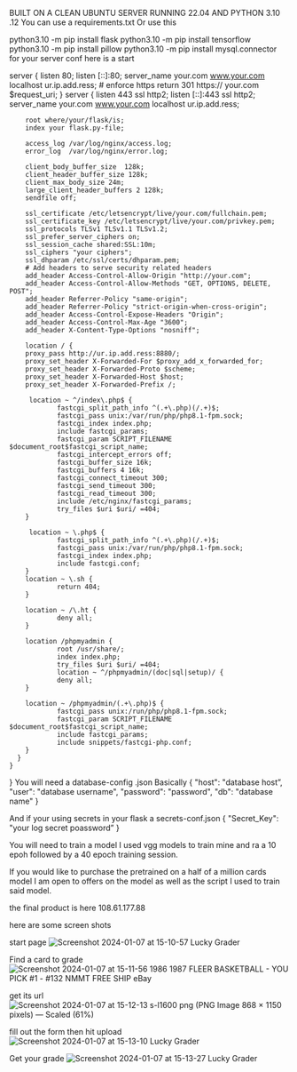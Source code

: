 BUILT ON A CLEAN UBUNTU SERVER RUNNING 22.04 AND PYTHON 3.10 .12
You can use a requirements.txt
Or use this 

python3.10 -m pip install flask
python3.10 -m pip install tensorflow
python3.10 -m pip install pillow
python3.10 -m pip install mysql.connector
for your server conf here is a start






server {
        listen 80;
        listen [::]:80;
        server_name your.com www.your.com localhost ur.ip.add.ress;
        # enforce https
        return 301 https:// your.com $request_uri;
        }
server {
        listen 443 ssl http2;
        listen [::]:443 ssl http2;
        server_name your.com www.your.com localhost ur.ip.add.ress;

        root where/your/flask/is;
        index your flask.py-file;

        access_log /var/log/nginx/access.log;
        error_log  /var/log/nginx/error.log;

        client_body_buffer_size  128k;
        client_header_buffer_size 128k;
        client_max_body_size 24m;
        large_client_header_buffers 2 128k;
        sendfile off;

        ssl_certificate /etc/letsencrypt/live/your.com/fullchain.pem;
        ssl_certificate_key /etc/letsencrypt/live/your.com/privkey.pem;
        ssl_protocols TLSv1 TLSv1.1 TLSv1.2;
        ssl_prefer_server_ciphers on;
        ssl_session_cache shared:SSL:10m;
        ssl_ciphers "your ciphers";
        ssl_dhparam /etc/ssl/certs/dhparam.pem;
        # Add headers to serve security related headers
        add_header Access-Control-Allow-Origin "http://your.com";
        add_header Access-Control-Allow-Methods "GET, OPTIONS, DELETE, POST";
        add_header Referrer-Policy "same-origin";
        add_header Referrer-Policy "strict-origin-when-cross-origin";
        add_header Access-Control-Expose-Headers "Origin";
        add_header Access-Control-Max-Age "3600";
        add_header X-Content-Type-Options "nosniff";

        location / {
        proxy_pass http://ur.ip.add.ress:8880/;
        proxy_set_header X-Forwarded-For $proxy_add_x_forwarded_for;
        proxy_set_header X-Forwarded-Proto $scheme;
        proxy_set_header X-Forwarded-Host $host;
        proxy_set_header X-Forwarded-Prefix /;

         location ~ ^/index\.php$ {
                fastcgi_split_path_info ^(.+\.php)(/.+)$;
                fastcgi_pass unix:/var/run/php/php8.1-fpm.sock;
                fastcgi_index index.php;
                include fastcgi_params;
                fastcgi_param SCRIPT_FILENAME $document_root$fastcgi_script_name;
                fastcgi_intercept_errors off;
                fastcgi_buffer_size 16k;
                fastcgi_buffers 4 16k;
                fastcgi_connect_timeout 300;
                fastcgi_send_timeout 300;
                fastcgi_read_timeout 300;
                include /etc/nginx/fastcgi_params;
                try_files $uri $uri/ =404;
        }

         location ~ \.php$ {
                fastcgi_split_path_info ^(.+\.php)(/.+)$;
                fastcgi_pass unix:/var/run/php/php8.1-fpm.sock;
                fastcgi_index index.php;
                include fastcgi.conf;
        }
        location ~ \.sh {
                return 404;
        }

        location ~ /\.ht {
                deny all;
        }

        location /phpmyadmin {
                root /usr/share/;
                index index.php;
                try_files $uri $uri/ =404;
                location ~ ^/phpmyadmin/(doc|sql|setup)/ {
                deny all;
        }

        location ~ /phpmyadmin/(.+\.php)$ {
                fastcgi_pass unix:/run/php/php8.1-fpm.sock;
                fastcgi_param SCRIPT_FILENAME $document_root$fastcgi_script_name;
                include fastcgi_params;
                include snippets/fastcgi-php.conf;
        }
      }
    }
}
You will need a database-config .json
Basically 
{
        "host": "database host”,
        "user": "database username",
        "password": "password",
        "db": "database name"
}



And if your using secrets in your flask a secrets-conf.json
{
	"Secret_Key": "your log secret poassword”
}

You will need to train a model I used vgg models to train mine  and ra a 10 epoh followed by a 40 epoch training session.

If you would like to purchase the pretrained on a half of a million cards model I am open to offers on the model as well as the script I used to train said model.

the final product is here 108.61.177.88

here are some screen shots 

start page ![Screenshot 2024-01-07 at 15-10-57 Lucky Grader](https://github.com/justin-a-nobody/grader/assets/155355958/6339497f-0958-4e65-8dc1-93b99e2530a7)


Find a card to grade ![Screenshot 2024-01-07 at 15-11-56 1986 1987 FLEER BASKETBALL - YOU PICK #1 - #132 NMMT FREE SHIP eBay](https://github.com/justin-a-nobody/grader/assets/155355958/6d94c8f8-69d2-4ce7-874c-f27b32dc3ac1)

get its url ![Screenshot 2024-01-07 at 15-12-13 s-l1600 png (PNG Image 868 × 1150 pixels) — Scaled (61%)](https://github.com/justin-a-nobody/grader/assets/155355958/f1868e6b-7932-4422-b58c-41be1e4ad63f)

fill out the form then hit upload ![Screenshot 2024-01-07 at 15-13-10 Lucky Grader](https://github.com/justin-a-nobody/grader/assets/155355958/95e25e02-83de-48ce-83c2-efc31ec286d5)

Get your grade ![Screenshot 2024-01-07 at 15-13-27 Lucky Grader](https://github.com/justin-a-nobody/grader/assets/155355958/9506036e-1a87-47a2-a71a-3f2974a56a34)

